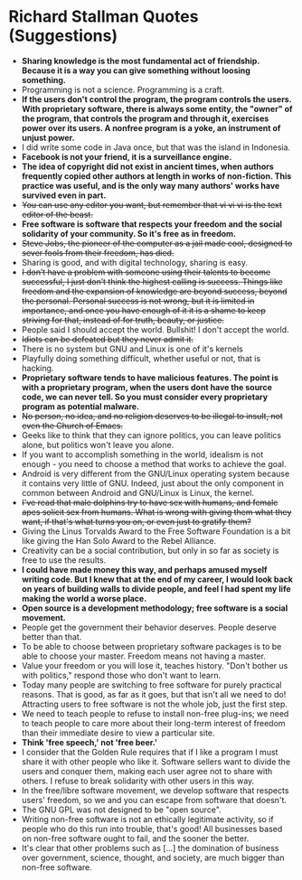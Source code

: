 # Richard Stallman Quotes (Suggestions)

- **Sharing knowledge is the most fundamental act of friendship. Because it is a way you can give something without loosing something.**
- Programming is not a science. Programming is a craft.
- **If the users don't control the program, the program controls the users. With proprietary software, there is always some entity, the "owner" of the program, that controls the program and through it, exercises power over its users. A nonfree program is a yoke, an instrument of unjust power.**
- I did write some code in Java once, but that was the island in Indonesia.
- **Facebook is not your friend, it is a surveillance engine.**
- **The idea of copyright did not exist in ancient times, when authors frequently copied other authors at length in works of non-fiction. This practice was useful, and is the only way many authors' works have survived even in part.**
- ~~You can use any editor you want, but remember that vi vi vi is the text editor of the beast.~~
- **Free software is software that respects your freedom and the social solidarity of your community. So it's free as in freedom.**
- ~~Steve Jobs, the pioneer of the computer as a jail made cool, designed to sever fools from their freedom, has died.~~
- Sharing is good, and with digital technology, sharing is easy.
- ~~I don’t have a problem with someone using their talents to become successful, I just don’t think the highest calling is success. Things like freedom and the expansion of knowledge are beyond success, beyond the personal. Personal success is not wrong, but it is limited in importance, and once you have enough of it it is a shame to keep striving for that, instead of for truth, beauty, or justice.~~
- People said I should accept the world. Bullshit! I don't accept the world.
- ~~Idiots can be defeated but they never admit it.~~
- There is no system but GNU and Linux is one of it's kernels
- Playfully doing something difficult, whether useful or not, that is hacking.
- **Proprietary software tends to have malicious features. The point is with a proprietary program, when the users dont have the source code, we can never tell. So you must consider every proprietary program as potential malware.**
- ~~No person, no idea, and no religion deserves to be illegal to insult, not even the Church of Emacs.~~
- Geeks like to think that they can ignore politics, you can leave politics alone, but politics won't leave you alone.
- If you want to accomplish something in the world, idealism is not enough - you need to choose a method that works to achieve the goal.
- Android is very different from the GNU/Linux operating system because it contains very little of GNU. Indeed, just about the only component in common between Android and GNU/Linux is Linux, the kernel.
- ~~I've read that male dolphins try to have sex with humans, and female apes solicit sex from humans. What is wrong with giving them what they want, if that's what turns you on, or even just to gratify them?~~
- Giving the Linus Torvalds Award to the Free Software Foundation is a bit like giving the Han Solo Award to the Rebel Alliance.
- Creativity can be a social contribution, but only in so far as society is free to use the results.
- **I could have made money this way, and perhaps amused myself writing code. But I knew that at the end of my career, I would look back on years of building walls to divide people, and feel I had spent my life making the world a worse place.**
- **Open source is a development methodology; free software is a social movement.**
- People get the government their behavior deserves. People deserve better than that.
- To be able to choose between proprietary software packages is to be able to choose your master. Freedom means not having a master.
- Value your freedom or you will lose it, teaches history. "Don't bother us with politics," respond those who don't want to learn.
- Today many people are switching to free software for purely practical reasons. That is good, as far as it goes, but that isn't all we need to do! Attracting users to free software is not the whole job, just the first step.
- We need to teach people to refuse to install non-free plug-ins; we need to teach people to care more about their long-term interest of freedom than their immediate desire to view a particular site.
- **Think 'free speech,' not 'free beer.'**
- I consider that the Golden Rule requires that if I like a program I must share it with other people who like it. Software sellers want to divide the users and conquer them, making each user agree not to share with others. I refuse to break solidarity with other users in this way.
- In the free/libre software movement, we develop software that respects users' freedom, so we and you can escape from software that doesn't.
- The GNU GPL was not designed to be "open source".
- Writing non-free software is not an ethically legitimate activity, so if people who do this run into trouble, that's good! All businesses based on non-free software ought to fail, and the sooner the better.
- It's clear that other problems such as [...] the domination of business over government, science, thought, and society, are much bigger than non-free software.
